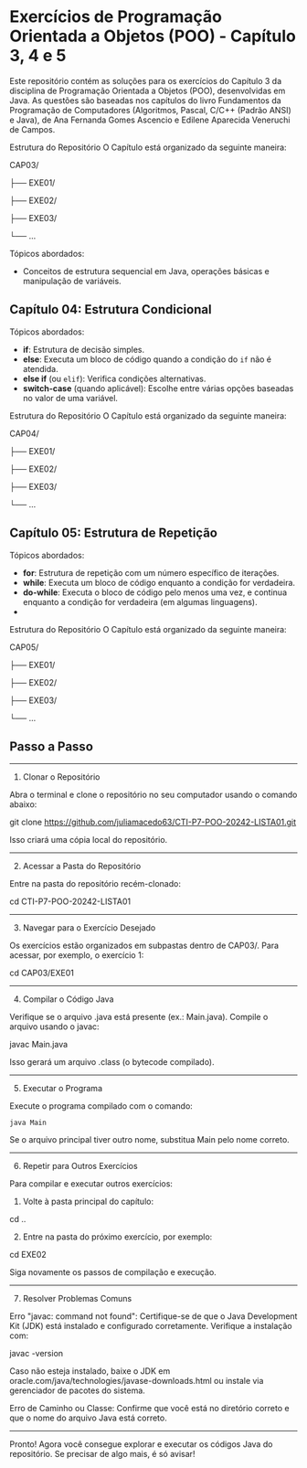 # Exercícios de Programação Orientada a Objetos (POO) - Capítulo 3, 4 e 5

Este repositório contém as soluções para os exercícios do Capítulo 3 da disciplina de Programação Orientada a Objetos (POO), desenvolvidas em Java. As questões são baseadas nos capítulos do livro Fundamentos da Programação de Computadores (Algoritmos, Pascal, C/C++ (Padrão ANSI) e Java), de Ana Fernanda Gomes Ascencio e Edilene Aparecida Veneruchi de Campos.

Estrutura do Repositório O Capítulo está organizado da seguinte maneira:

CAP03/

├── EXE01/

├── EXE02/

├── EXE03/


└── ...

Tópicos abordados: 
- Conceitos de estrutura sequencial em Java, operações básicas e manipulação de variáveis.

## Capítulo 04: Estrutura Condicional
Tópicos abordados:
- **if**: Estrutura de decisão simples.
- **else**: Executa um bloco de código quando a condição do `if` não é atendida.
- **else if** (ou `elif`): Verifica condições alternativas.
- **switch-case** (quando aplicável): Escolhe entre várias opções baseadas no valor de uma variável.
  
Estrutura do Repositório O Capítulo está organizado da seguinte maneira:

CAP04/

├── EXE01/

├── EXE02/

├── EXE03/


└── ...
## Capítulo 05: Estrutura de Repetição
Tópicos abordados:
- **for**: Estrutura de repetição com um número específico de iterações.
- **while**: Executa um bloco de código enquanto a condição for verdadeira.
- **do-while**: Executa o bloco de código pelo menos uma vez, e continua enquanto a condição for verdadeira (em algumas linguagens).
- 
Estrutura do Repositório O Capítulo está organizado da seguinte maneira:

CAP05/

├── EXE01/

├── EXE02/

├── EXE03/


└── ...
## Passo a Passo

---

1. Clonar o Repositório

Abra o terminal e clone o repositório no seu computador usando o comando abaixo:

git clone https://github.com/juliamacedo63/CTI-P7-POO-20242-LISTA01.git

Isso criará uma cópia local do repositório.


---

2. Acessar a Pasta do Repositório

Entre na pasta do repositório recém-clonado:

cd CTI-P7-POO-20242-LISTA01


---

3. Navegar para o Exercício Desejado

Os exercícios estão organizados em subpastas dentro de CAP03/. Para acessar, por exemplo, o exercício 1:

cd CAP03/EXE01


---

4. Compilar o Código Java

Verifique se o arquivo .java está presente (ex.: Main.java). Compile o arquivo usando o javac:

javac Main.java

Isso gerará um arquivo .class (o bytecode compilado).


---

5. Executar o Programa

Execute o programa compilado com o comando:

```java Main```

Se o arquivo principal tiver outro nome, substitua Main pelo nome correto.


---

6. Repetir para Outros Exercícios

Para compilar e executar outros exercícios:

1. Volte à pasta principal do capítulo:

cd ..


2. Entre na pasta do próximo exercício, por exemplo:

cd EXE02



Siga novamente os passos de compilação e execução.


---

7. Resolver Problemas Comuns

Erro "javac: command not found": Certifique-se de que o Java Development Kit (JDK) está instalado e configurado corretamente. Verifique a instalação com:

javac -version

Caso não esteja instalado, baixe o JDK em oracle.com/java/technologies/javase-downloads.html ou instale via gerenciador de pacotes do sistema.

Erro de Caminho ou Classe: Confirme que você está no diretório correto e que o nome do arquivo Java está correto.



---

Pronto! Agora você consegue explorar e executar os códigos Java do repositório. Se precisar de algo mais, é só avisar!

